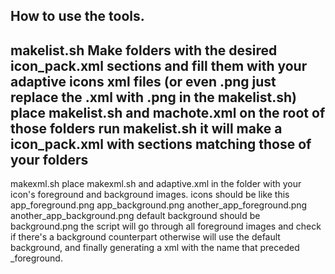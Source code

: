 How to use the tools.
-------------------------------------------------------------------------------------------------------------------------------
makelist.sh
Make folders with the desired icon_pack.xml sections and fill them with your adaptive icons xml files
(or even .png just replace the .xml with .png in the makelist.sh)
place makelist.sh and machote.xml on the root of those folders
run makelist.sh
it will make a icon_pack.xml with sections matching those of your folders
-------------------------------------------------------------------------------------------------------------------------------
makexml.sh
place makexml.sh and adaptive.xml in the folder with your icon's foreground and background images. icons should be like this
app_foreground.png
app_background.png
another_app_foreground.png
another_app_background.png
default background should be
background.png
the script will go through all foreground images and check if there's a background counterpart otherwise will use the default
background, and finally generating a xml with the name that preceded _foreground.

